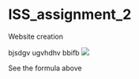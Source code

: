 # ISS_assignment_2
Website creation

bjsdgv ugvhdhv bbifb <img src="https://render.githubusercontent.com/render/math?math=e^{i \pi} = -1">

See the formula above
